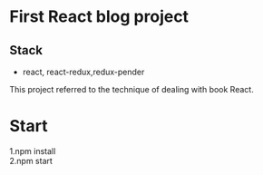 # First React blog project


## Stack
- react, react-redux,redux-pender



This project referred to the technique of dealing with book React.

# Start
1.npm install  
2.npm start

